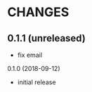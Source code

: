 # CHANGES

0.1.1 (unreleased)
------------------

- fix email


0.1.0 (2018-09-12)

- initial release
